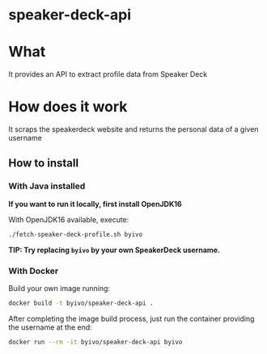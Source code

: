 # speaker-deck-api

# What

It provides an API to extract profile data from Speaker Deck

# How does it work

It scraps the speakerdeck website and returns the personal data of a given username

## How to install

### With Java installed

**If you want to run it locally, first install OpenJDK16**

With OpenJDK16 available, execute:

```sh
./fetch-speaker-deck-profile.sh byivo
```

**TIP: Try replacing `byivo` by your own SpeakerDeck username.**

### With Docker

Build your own image running:

```sh
docker build -t byivo/speaker-deck-api .
```

After completing the image build process, just run the container providing the username at the end:
```sh
docker run --rm -it byivo/speaker-deck-api byivo
```
